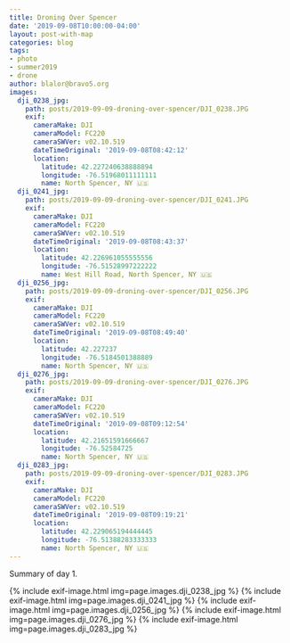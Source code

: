 ```yaml
---
title: Droning Over Spencer
date: '2019-09-08T10:00:00-04:00'
layout: post-with-map
categories: blog
tags:
- photo
- summer2019
- drone
author: blalor@bravo5.org
images:
  dji_0238_jpg:
    path: posts/2019-09-09-droning-over-spencer/DJI_0238.JPG
    exif:
      cameraMake: DJI
      cameraModel: FC220
      cameraSWVer: v02.10.519
      dateTimeOriginal: '2019-09-08T08:42:12'
      location:
        latitude: 42.227240638888894
        longitude: -76.51968011111111
        name: North Spencer, NY 🇺🇸
  dji_0241_jpg:
    path: posts/2019-09-09-droning-over-spencer/DJI_0241.JPG
    exif:
      cameraMake: DJI
      cameraModel: FC220
      cameraSWVer: v02.10.519
      dateTimeOriginal: '2019-09-08T08:43:37'
      location:
        latitude: 42.226961055555556
        longitude: -76.51528997222222
        name: West Hill Road, North Spencer, NY 🇺🇸
  dji_0256_jpg:
    path: posts/2019-09-09-droning-over-spencer/DJI_0256.JPG
    exif:
      cameraMake: DJI
      cameraModel: FC220
      cameraSWVer: v02.10.519
      dateTimeOriginal: '2019-09-08T08:49:40'
      location:
        latitude: 42.227237
        longitude: -76.5184501388889
        name: North Spencer, NY 🇺🇸
  dji_0276_jpg:
    path: posts/2019-09-09-droning-over-spencer/DJI_0276.JPG
    exif:
      cameraMake: DJI
      cameraModel: FC220
      cameraSWVer: v02.10.519
      dateTimeOriginal: '2019-09-08T09:12:54'
      location:
        latitude: 42.21651591666667
        longitude: -76.52584725
        name: North Spencer, NY 🇺🇸
  dji_0283_jpg:
    path: posts/2019-09-09-droning-over-spencer/DJI_0283.JPG
    exif:
      cameraMake: DJI
      cameraModel: FC220
      cameraSWVer: v02.10.519
      dateTimeOriginal: '2019-09-08T09:19:21'
      location:
        latitude: 42.229065194444445
        longitude: -76.51388283333333
        name: North Spencer, NY 🇺🇸
---
```


Summary of day 1. 

{% include exif-image.html img=page.images.dji_0238_jpg %}
{% include exif-image.html img=page.images.dji_0241_jpg %}
{% include exif-image.html img=page.images.dji_0256_jpg %}
{% include exif-image.html img=page.images.dji_0276_jpg %}
{% include exif-image.html img=page.images.dji_0283_jpg %}
